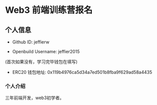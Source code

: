 # Web3 前端训练营报名

## 个人信息

* Github ID: jeffierw

* Openbuild Username: jeffier2015

(首次如果没有，学习完毕钱包在填写)

* ERC20 钱包地址: 0x119b4976ca5d34a7ed501b8fba9f629ad58a4435

### 个人介绍

三年前端开发，web3初学者。


